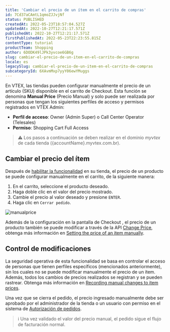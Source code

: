 ```yaml
---
title: 'Cambiar el precio de un ítem en el carrito de compras'
id: 7Cd37aCAmtL1qmoZJJvjNf
status: PUBLISHED
createdAt: 2022-05-23T18:57:04.527Z
updatedAt: 2022-10-27T12:21:17.571Z
publishedAt: 2022-10-27T12:21:17.571Z
firstPublishedAt: 2022-05-23T22:23:55.815Z
contentType: tutorial
productTeam: Shopping
author: 6DODK49lJPk3yvcoe6GB6g
slug: cambiar-el-precio-de-un-item-en-el-carrito-de-compras
locale: es
legacySlug: cambiar-el-precio-de-un-item-en-el-carrito-de-compras
subcategoryId: 6XAvmMxp7yyY06ewYMuggs
---
```


En VTEX, las tiendas pueden configurar manualmente el precio de un artículo (SKU) disponible en el carrito de Checkout. Esta función se denomina **Manual Price** (Precio Manual) y solo puede ser realizada por personas que tengan los siguientes perfiles de acceso y permisos registrados en VTEX Admin:

- **Perfil de acceso**: Owner (Admin Super) o Call Center Operator (Telesales) 
- **Permiso**: Shopping Cart Full Access

>⚠️ Los pasos a continuación se deben realizar en el dominio <i>myvtex</i> de cada tienda ({accountName}.myvtex.com.br).

## Cambiar el precio del ítem

Después de [habilitar la funcionalidad](https://developers.vtex.com/vtex-rest-api/docs/enable-the-manual-price) en su tienda, el precio de un producto se puede configurar manualmente en el carrito, de la siguiente manera:

1. En el carrito, seleccione el producto deseado.
2. Haga doble clic en el valor del precio mostrado.
3. Cambie el precio al valor deseado y presione `ENTER`.
4. Haga clic en `Cerrar pedido`.

![manualprice](https://images.ctfassets.net/alneenqid6w5/6lKNt1yT41wOQCRv5Yv6ge/a2c63f9fd22cbc180cb95ca790ab7b61/manualprice.gif)

Además de la configuración en la pantalla de Checkout , el precio de un producto también se puede modificar a través de la API [Change Price](https://developers.vtex.com/vtex-rest-api/reference/pricechange), obtenga más información en [Setting the price of an item manually](https://developers.vtex.com/vtex-rest-api/docs/enable-the-manual-price#setting-the-price-of-an-item-manually).

## Control de modificaciones

La seguridad operativa de esta funcionalidad se basa en controlar el acceso de personas que tienen perfiles específicos (mencionados anteriormente), sin los cuales no se puede modificar manualmente el precio de un ítem. Además, todos los cambios de precios realizados se registran y se pueden rastrear. Obtenga más información en [Recording manual changes to item prices](https://developers.vtex.com/vtex-rest-api/docs/enable-the-manual-price#recording-manual-changes-to-item-prices).

Una vez que se cierra el pedido, el precio ingresado manualmente debe ser aprobado por el administrador de la tienda o un usuario con permiso en el sistema de [Autorización de pedidos](https://help.vtex.com/es/tutorial/how-order-authorization-works--3MBK6CmKHAuUjMBieDU0pn).

>ℹ️ Una vez validado el valor del precio manual, el pedido sigue el flujo de facturación normal.

